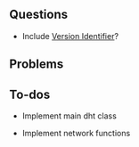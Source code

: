 ## Questions 
   
   - Include [Version Identifier](http://www.bittorrent.org/beps/bep_0005.html)? 
   
   
   
## Problems
   
   
## To-dos 

   - Implement main dht class 
   
   - Implement network functions 
